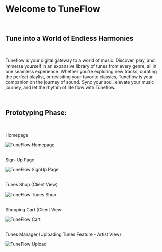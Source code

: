 # **Welcome to TuneFlow**
<br>

## Tune into a World of Endless Harmonies
<br>

Tuneflow is your digital gateway to a world of music. Discover, play, and immerse yourself in an expansive library of tunes from every genre, all in one seamless experience. Whether you're exploring new tracks, curating the perfect playlist, or revisiting your favorite classics, Tuneflow is your companion on the journey of sound. Sync your soul, elevate your music journey, and let the rhythm of life flow with Tuneflow.

<br>

## Prototyping Phase: 
<br>

Homepage
<br>

![TuneFlow Homepage](https://github.com/uOttawaSEGA2022/TuneFlow/assets/109557146/9cc9e583-2dd8-4948-ab76-cff99523457f)

<br>
Sign-Up Page
<br>

![TuneFlow SignUp Page](https://github.com/uOttawaSEGA2022/TuneFlow/assets/109557146/0dad26ea-db19-4704-b450-e5e95eb4116b) 

<br>
Tunes Shop (Client View)
<br>

![TuneFlow Tunes Shop](https://github.com/uOttawaSEGA2022/TuneFlow/assets/109557146/b070c49d-2508-4234-b402-c5aabb87ad62)

<br>
Shopping Cart (Client View
<br>

![TuneFlow Cart](https://github.com/uOttawaSEGA2022/TuneFlow/assets/109557146/d07f2622-13a6-4f71-b681-021222d9c815)

<br>
Tunes Manager (Uploading Tunes Feature - Artist View)
<br>

![TuneFlow Upload](https://github.com/uOttawaSEGA2022/TuneFlow/assets/109557146/01545c2a-c659-4ce9-8746-7d3418b0a767)



